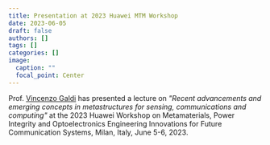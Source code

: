 ```yaml
---
title: Presentation at 2023 Huawei MTM Workshop
date: 2023-06-05
draft: false
authors: []
tags: []
categories: []
image:
  caption: ""
  focal_point: Center
---
```

Prof. [Vincenzo Galdi](/author/vincenzo-galdi) has presented a lecture on *"Recent advancements and emerging concepts in metastructures for sensing, communications and computing"* at the 2023 Huawei Workshop on Metamaterials, Power Integrity and Optoelectronics Engineering Innovations for Future Communication Systems, Milan, Italy, June 5-6, 2023.
